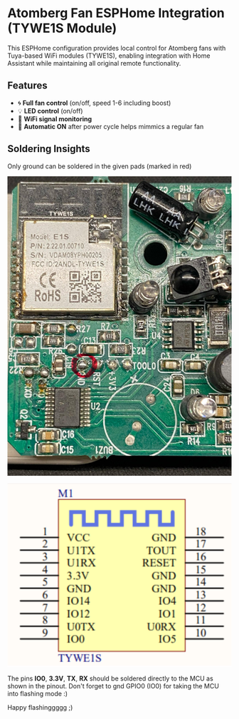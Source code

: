 # Atomberg Fan ESPHome Integration (TYWE1S Module)



This ESPHome configuration provides local control for Atomberg fans with Tuya-based WiFi modules (TYWE1S), enabling integration with Home Assistant while maintaining all original remote functionality.

## Features

- 🌀 **Full fan control** (on/off, speed 1-6 including boost)
- 💡 **LED control** (on/off)
- 📶 **WiFi signal monitoring**
- 🔄 **Automatic ON** after power cycle helps mimmics a regular fan


## Soldering Insights

Only ground can be soldered in the given pads (marked in red)

![image alt](https://github.com/josephgeorgep/atomberg/blob/d3205859a1c2604d09c4c08dceb7bda9cfacec2c/assets/board.png)


![image alt](https://github.com/josephgeorgep/atomberg/blob/d3205859a1c2604d09c4c08dceb7bda9cfacec2c/assets/TYWE1S.png)

The pins **IO0**, **3.3V**, **TX**, **RX** should be soldered directly to the MCU as shown in the pinout.
Don't forget to gnd GPIO0 (IO0) for taking the MCU into flashing mode :) 

Happy flashinggggg ;)
